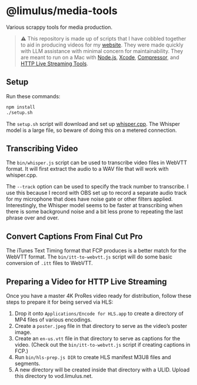 # @limulus/media-tools

Various scrappy tools for media production.

> :warning: This repository is made up of scripts that I have cobbled together to aid in
> producing videos for my [website]. They were made quickly with LLM assistance with minimal
> concern for maintainability. They are meant to run on a Mac with [Node.js], [Xcode],
> [Compressor], and [HTTP Live Streaming Tools].

[website]: https://limulus.net/
[node.js]: https://nodejs.org/
[xcode]: https://developer.apple.com/xcode/
[compressor]: https://www.apple.com/final-cut-pro/compressor/
[http live streaming tools]: https://developer.apple.com/documentation/http-live-streaming/using-apple-s-http-live-streaming-hls-tools

## Setup

Run these commands:

```bash
npm install
./setup.sh
```

The `setup.sh` script will download and set up [whisper.cpp]. The Whisper model is a large
file, so beware of doing this on a metered connection.

[whisper.cpp]: https://github.com/ggerganov/whisper.cpp

## Transcribing Video

The `bin/whisper.js` script can be used to transcribe video files in WebVTT format. It will
first extract the audio to a WAV file that will work with whisper.cpp.

The `--track` option can be used to specify the track number to transcribe. I use this
because I record with OBS set up to record a separate audio track for my microphone that
does have noise gate or other filters applied. Interestingly, the Whisper model seems to be
faster at transcribing when there is some background noise and a bit less prone to repeating
the last phrase over and over.

## Convert Captions From Final Cut Pro

The iTunes Text Timing format that FCP produces is a better match for the WebVTT format. The
`bin/itt-to-webvtt.js` script will do some basic conversion of `.itt` files to WebVTT.

## Preparing a Video for HTTP Live Streaming

Once you have a master 4K ProRes video ready for distribution, follow these steps to prepare
it for being served via HLS:

1. Drop it onto `Applications/Encode for HLS.app` to create a directory of MP4 files of
   various encodings.
2. Create a `poster.jpeg` file in that directory to serve as the video’s poster image.
3. Create an `en-us.vtt` file in that directory to serve as captions for the video. (Check
   out the `bin/itt-to-webvtt.js` script if creating captions in FCP.)
4. Run `bin/hls-prep.js DIR` to create HLS manifest M3U8 files and segments.
5. A new directory will be created inside that directory with a ULID. Upload this
   directory to vod.limulus.net.

